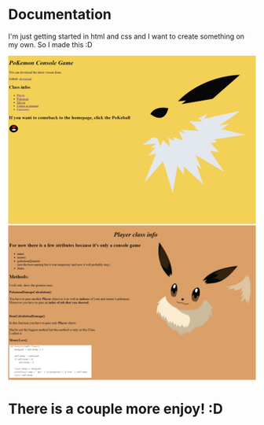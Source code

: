 # Documentation 

I'm just getting started in html and css and 
I want to create something on my own.
So I made this :D 

![](images/screen_shots/main.jpg)
![](images/screen_shots/player.jpg)
 # There is a couple more enjoy! :D
